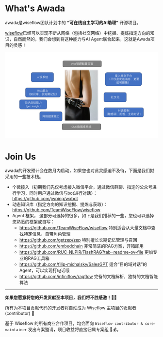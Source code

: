 # What's Awada

awada是wiseflow团队计划中的 **“可在线自主学习的AI助理”** 开源项目。

[wiseflow](https://github.com/TeamWiseFlow/wiseflow)已经可以实现不断从网络（包括社交网络）中挖掘、提炼指定方向的知识，自然而然的，我们会想到将这种能力与AI Agent联合起来，这就是Awada项目的灵感！

<img alt="scope" src="asset/2024H1Plan.png" width="960"/>

# Join Us

awada的开发预计会在数月内启动，如果您也对此灵感迫不及待，下面是我们拟采用的一些技术栈。

- 个微接入（初期我们先仅考虑接入微信平台，通过微信群聊、指定的公众号进行学习，同时用户通过微信与bot进行对话）： https://github.com/jwping/wxbot
- 动态知识库（指定方向的知识挖掘、提炼与获取）： https://github.com/TeamWiseFlow/wiseflow
- Agent 框架， 这部分可选择的很多，如下是我们推荐的一些，您也可以选择您熟悉的框架或自写：
  - https://github.com/TeamWiseFlow/wiseflow 特别适合从大量文档中查找特定信息，自带角色管理
  - https://github.com/getzep/zep 特别擅长长期记忆管理与召回
  - https://github.com/embedchain 非常简洁的RAG方案，开箱即用
  - https://github.com/RUC-NLPIR/FlashRAG?tab=readme-ov-file 更加专业的RAG工具箱
  - https://github.com/filip-michalsky/SalesGPT 适合“目的域对话”的Agent，可以实现打电话哦
  - https://github.com/infiniflow/ragflow 完备的文档解析，独特的文档智能算法

---

**如果您愿意将您的开发贡献至本项目，我们将不胜感激！🚀💖**

所有为本项目贡献代码的开发者将自动成为 Wiseflow 主项目的贡献者 (contributor) 🎉

基于 Wiseflow 的所有商业合作项目，均会面向 `Wiseflow contributor & core-maintainer` 发出专案邀请，项目收益将直接归属专案组 💼💰。